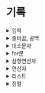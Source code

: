 # 기록

<details>
<summary>입력</summary>
<div>

input은 입력된 값을 **문자열**로 인식해준다.

입력된 값을 정수형으로 바꾸고 싶다 **int** 함수를 이용한다.

```python
a = int(input("입력: "))
```

입력값을 두 개 이상으로 구분할 때 **split** 함수를 이용한다.

```python
a = input("입력: ").split()
```

그러나 int 함수는 리스트를 정수형으로 바꾸지 못한다. 이 때 map 함수를 사용한다.

```python
a = map(int, input("입력: ").split())
```

</div>
</details>

<details>
<summary>줄바꿈, 공백</summary>
<div>

**줄바꿈**

파이썬에서 줄바꿈 **\n**

줄바꿈 없이 출력하고 싶다면

```python
print("Hello", end=" ")
print("World")
```

---

**공백**

**strip** 함수는 문자열 내에서 원하는 문자열 또는 공백을 모두 제거한다.

```python
string = "    seulhee   "
print(string.strip())

# "seulhee"
```

</div>
</details>

<details>
<summary>대소문자</summary>
<div>

**대문자**

```python
str.upper()
```

**소문자**

```python
str.lower()
```

**대문자 있는지 확인**

```python
str.isupper()
```

**대소문자 상호 전환**

```python
str.swapcase()
```

</div>
</details>

<details>
<summary>for문</summary>
<div>

데이터의 길이만큼 반복

```python
len(변수명)
```

</div>
</details>

<details>
<summary>삼항연산자</summary>
<div>

```python
[값1] if [조건문] else [값2]
```

</div>
</details>

<details>
<summary>연산자</summary>
<div>

**나누기 연산자**

몫
//

나머지
%

**or 연산자**

파이썬에서 or 연산자는 **or**

```python
if (a == b or c == a):
```

</div>
</details>

<details>
<summary>리스트</summary>
<div>

비어있는 리스트

```python
empty = list()
```

</div>
</details>

<details>
<summary>정렬</summary>
<div>

default가 오름차순, (reverse=True)를 붙이면 내림차순이다.

```python
list.sort(reverse=True)
```

</div>
</details>
